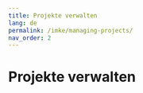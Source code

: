 ```yaml
---
title: Projekte verwalten
lang: de
permalink: /imke/managing-projects/
nav_order: 2
---
```


# Projekte verwalten
